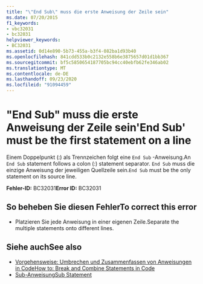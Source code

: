 ```yaml
---
title: "\"End Sub\" muss die erste Anweisung der Zeile sein"
ms.date: 07/20/2015
f1_keywords:
- vbc32031
- bc32031
helpviewer_keywords:
- BC32031
ms.assetid: 0d14e890-5b73-455a-b3f4-082ba1d93b40
ms.openlocfilehash: 841cdd533b0c2132e558b6e3875657d01d1bb367
ms.sourcegitcommit: bf5c5850654187705bc94cc40ebfb62fe346ab02
ms.translationtype: MT
ms.contentlocale: de-DE
ms.lasthandoff: 09/23/2020
ms.locfileid: "91094459"
---
```

# <a name="end-sub-must-be-the-first-statement-on-a-line"></a><span data-ttu-id="204c2-102">"End Sub" muss die erste Anweisung der Zeile sein</span><span class="sxs-lookup"><span data-stu-id="204c2-102">'End Sub' must be the first statement on a line</span></span>

<span data-ttu-id="204c2-103">Einem Doppelpunkt (:) als Trennzeichen folgt eine `End Sub` -Anweisung.</span><span class="sxs-lookup"><span data-stu-id="204c2-103">An `End Sub` statement follows a colon (:) statement separator.</span></span> <span data-ttu-id="204c2-104">`End Sub` muss die einzige Anweisung der jeweiligen Quellzeile sein.</span><span class="sxs-lookup"><span data-stu-id="204c2-104">`End Sub` must be the only statement on its source line.</span></span>  
  
 <span data-ttu-id="204c2-105">**Fehler-ID:** BC32031</span><span class="sxs-lookup"><span data-stu-id="204c2-105">**Error ID:** BC32031</span></span>  
  
## <a name="to-correct-this-error"></a><span data-ttu-id="204c2-106">So beheben Sie diesen Fehler</span><span class="sxs-lookup"><span data-stu-id="204c2-106">To correct this error</span></span>  
  
- <span data-ttu-id="204c2-107">Platzieren Sie jede Anweisung in einer eigenen Zeile.</span><span class="sxs-lookup"><span data-stu-id="204c2-107">Separate the multiple statements onto different lines.</span></span>  
  
## <a name="see-also"></a><span data-ttu-id="204c2-108">Siehe auch</span><span class="sxs-lookup"><span data-stu-id="204c2-108">See also</span></span>

- [<span data-ttu-id="204c2-109">Vorgehensweise: Umbrechen und Zusammenfassen von Anweisungen in Code</span><span class="sxs-lookup"><span data-stu-id="204c2-109">How to: Break and Combine Statements in Code</span></span>](../programming-guide/program-structure/how-to-break-and-combine-statements-in-code.md)
- [<span data-ttu-id="204c2-110">Sub-Anweisung</span><span class="sxs-lookup"><span data-stu-id="204c2-110">Sub Statement</span></span>](../language-reference/statements/sub-statement.md)
